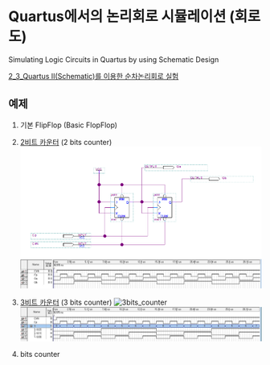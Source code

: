 # Quartus에서의 논리회로 시뮬레이션 (회로도)
Simulating Logic Circuits in Quartus by using Schematic Design

[2_3_Quartus II(Schematic)를 이용한 순차논리회로 실험](https://docs.google.com/document/d/18B2oY9i0UkC5DJaRiA0vmYNfsSaPw23wI-6OQMqPB7Y/edit#heading=h.754qeavoagw5)

## 예제
1. 기본 FlipFlop (Basic FlopFlop)

2.  [2비트 카운터](2bits_Counter/2bits_counter.zip) (2 bits counter)
![2bits_counter](2bits_Counter/2bits_counter.png)
![2bits_counter_SimulationCaptured](2bits_Counter/2bits_counter_SimulationCaptured.JPG)

3.  [3비트 카운터](3bits_Counter\3bits_counter.zip) (3 bits counter)
![3bits_counter](3bits_counter.png)
![3bits_counter_SimulationCaptured](3bits_Counter\3bits_counter_SimulationCaptured.JPG)


4. bits counter